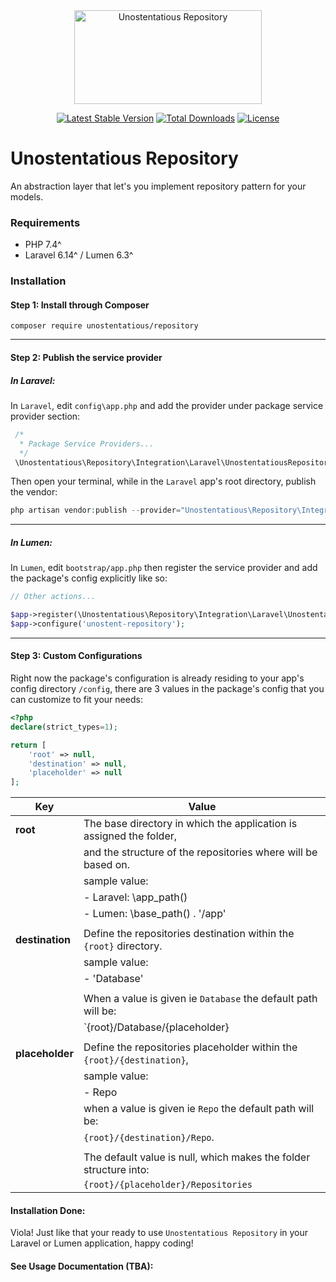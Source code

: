 <div align="center">
 <img alt="Unostentatious Repository" src="https://repository-images.githubusercontent.com/240037373/291a4280-4e92-11ea-817d-dd947c29c107" width="300px" height="150px" />
</div>


<div align="center">
 
[![Latest Stable Version](https://poser.pugx.org/unostentatious/repository/v/stable?format=flat-square)](https://packagist.org/packages/unostentatious/repository)
[![Total Downloads](https://poser.pugx.org/unostentatious/repository/downloads?format=flat-square)](https://packagist.org/packages/unostentatious/repository)
[![License](https://poser.pugx.org/unostentatious/repository/license?format=flat-square)](https://packagist.org/packages/unostentatious/repository)

</div>

# Unostentatious Repository
An abstraction layer that let's you implement repository pattern for your models.



### Requirements
* PHP 7.4^
* Laravel 6.14^ / Lumen 6.3^

### Installation
#### Step 1: Install through Composer

````shell script
composer require unostentatious/repository
````
---
#### Step 2: Publish the service provider
##### In Laravel:

In `Laravel`, edit `config\app.php` and add the provider under package service provider section:

````php
 /*
  * Package Service Providers...
  */
 \Unostentatious\Repository\Integration\Laravel\UnostentatiousRepositoryProvider::class,       
````

Then open your terminal, while in the `Laravel` app's root directory, publish the vendor:

````php
php artisan vendor:publish --provider="Unostentatious\Repository\Integration\Laravel\UnostentatiousRepositoryProvider"
````
---
##### In Lumen:

In `Lumen`, edit `bootstrap/app.php` then register the service provider and add the package's config explicitly like so:

````php
// Other actions...

$app->register(\Unostentatious\Repository\Integration\Laravel\UnostentatiousRepositoryProvider::class);
$app->configure('unostent-repository');
`````

---
#### Step 3: Custom Configurations
Right now the package's configuration is already residing to your app's config directory `/config`,
there are 3 values in the package's config that you can customize to fit your needs:

````php
<?php
declare(strict_types=1);

return [
    'root' => null,
    'destination' => null,
    'placeholder' => null
];
````

| Key                                    | Value                                                              
| -------------------------------------- | ---------------------------------------------------------------------
| **root**                               | The base directory in which the application is assigned the folder,
|                                        | and the structure of the repositories where will be based on.
|                                        |     sample value:                        
|                                        |        - Laravel: \app_path()
|                                        |        - Lumen: \base_path() . '/app'  
|                                        |
| **destination**                        | Define the repositories destination within the `{root}` directory.
|                                        |     sample value:
|                                        |        - 'Database'
|                                        |
|                                        | When a value is given ie `Database` the default path will be:
|                                        | `{root}/Database/{placeholder}
|                                        |
| **placeholder**                        | Define the repositories placeholder within the `{root}/{destination}`,
|                                        |      sample value:
|                                        |         - Repo 
|                                        | when a value is given ie `Repo` the default path will be:
|                                        |`{root}/{destination}/Repo`.
|                                        |
|                                        | The default value is null, which makes the folder structure into:
|                                        | `{root}/{placeholder}/Repositories`


#### Installation Done:
Viola! Just like that your ready to use `Unostentatious Repository` in your Laravel or Lumen application, happy coding!

#### See Usage Documentation (TBA):
